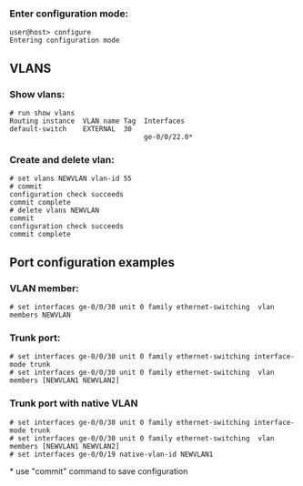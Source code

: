 ### Enter configuration mode:

```
user@host> configure 
Entering configuration mode
```

## VLANS

### Show vlans:

```
# run show vlans
Routing instance  VLAN name Tag  Interfaces
default-switch    EXTERNAL  30
                                 ge-0/0/22.0*
```

### Create and delete vlan:

```
# set vlans NEWVLAN vlan-id 55
# commit
configuration check succeeds
commit complete
# delete vlans NEWVLAN
commit
configuration check succeeds
commit complete
```

## Port configuration examples

### VLAN member:

```
# set interfaces ge-0/0/30 unit 0 family ethernet-switching  vlan members NEWVLAN
```

### Trunk port:

```
# set interfaces ge-0/0/30 unit 0 family ethernet-switching interface-mode trunk
# set interfaces ge-0/0/30 unit 0 family ethernet-switching  vlan members [NEWVLAN1 NEWVLAN2]
```

### Trunk port with native VLAN

```
# set interfaces ge-0/0/30 unit 0 family ethernet-switching interface-mode trunk
# set interfaces ge-0/0/30 unit 0 family ethernet-switching  vlan members [NEWVLAN1 NEWVLAN2]
# set interfaces ge-0/0/19 native-vlan-id NEWVLAN1
```

\* use "commit" command to save configuration